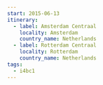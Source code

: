 ```yaml
---
start: 2015-06-13
itinerary:
  - label: Amsterdam Centraal
    locality: Amsterdam
    country_name: Netherlands
  - label: Rotterdam Centraal
    locality: Rotterdam
    country_name: Netherlands
tags:
  - i4bc1
---
```


